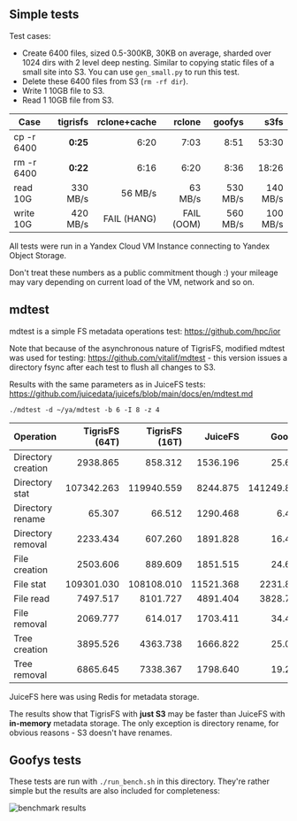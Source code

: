 ## Simple tests

Test cases:
- Create 6400 files, sized 0.5-300KB, 30KB on average, sharded over 1024 dirs
  with 2 level deep nesting. Similar to copying static files of a small site into S3.
  You can use `gen_small.py` to run this test.
- Delete these 6400 files from S3 (`rm -rf dir`).
- Write 1 10GB file to S3.
- Read 1 10GB file from S3.

| Case       | tigrisfs  | rclone+cache | rclone     | goofys   | s3fs     |
| ---------- | --------:| ------------:| ----------:| --------:| --------:|
| cp -r 6400 | **0:25** | 6:20         | 7:03       | 8:51     | 53:30    |
| rm -r 6400 | **0:22** | 6:16         | 6:20       | 8:36     | 18:26    |
| read 10G   | 330 MB/s | 56 MB/s      | 63 MB/s    | 530 MB/s | 140 MB/s |
| write 10G  | 420 MB/s | FAIL (HANG)  | FAIL (OOM) | 560 MB/s | 100 MB/s |

All tests were run in a Yandex Cloud VM Instance connecting to Yandex Object Storage.

Don't treat these numbers as a public commitment though :) your mileage may vary
depending on current load of the VM, network and so on.

## mdtest

mdtest is a simple FS metadata operations test: https://github.com/hpc/ior

Note that because of the asynchronous nature of TigrisFS, modified mdtest was used for testing:
https://github.com/vitalif/mdtest - this version issues a directory fsync after each test to
flush all changes to S3.

Results with the same parameters as in JuiceFS tests:
https://github.com/juicedata/juicefs/blob/main/docs/en/mdtest.md

`./mdtest -d ~/ya/mdtest -b 6 -I 8 -z 4`

| Operation          | TigrisFS (64T) | TigrisFS (16T) |  JuiceFS  |     Goofys |
| ------------------ | -------------:| -------------:| ---------:| ----------:|
| Directory creation |   2938.865    |    858.312    |  1536.196 |     25.657 |
| Directory stat     | 107342.263    | 119940.559    |  8244.875 | 141249.883 |
| Directory rename   |     65.307    |     66.512    |  1290.468 |      6.487 |
| Directory removal  |   2233.434    |    607.260    |  1891.828 |     16.449 |
| File creation      |   2503.606    |    889.609    |  1851.515 |     24.670 |
| File stat          | 109301.030    | 108108.010    | 11521.368 |   2231.856 |
| File read          |   7497.517    |   8101.727    |  4891.404 |   3828.739 |
| File removal       |   2069.777    |    614.017    |  1703.411 |     34.494 |
| Tree creation      |   3895.526    |   4363.738    |  1666.822 |     25.022 |
| Tree removal       |   6865.645    |   7338.367    |  1798.640 |     19.224 |

JuiceFS here was using Redis for metadata storage.

The results show that TigrisFS with **just S3** may be faster than JuiceFS with **in-memory**
metadata storage. The only exception is directory rename, for obvious reasons - S3 doesn't have renames.

## Goofys tests

These tests are run with `./run_bench.sh` in this directory. They're rather simple
but the results are also included for completeness:

![benchmark results](bench3.png "Benchmark Results")
